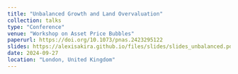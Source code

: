 ```yaml
---
title: "Unbalanced Growth and Land Overvaluation"
collection: talks
type: "Conference"
venue: "Workshop on Asset Price Bubbles"
paperurl: https://doi.org/10.1073/pnas.2423295122
slides: https://alexisakira.github.io/files/slides/slides_unbalanced.pdf
date: 2024-09-27
location: "London, United Kingdom"
---
```

